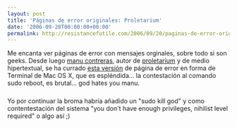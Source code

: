```yaml
---
layout: post
title: 'Páginas de error originales: Proletarium'
date: '2006-09-20T00:00:00+00:00'
permalink: http://resistancefutile.com/2006/09/20/paginas-de-error-originales-proletarium/
---
```

Me encanta ver páginas de error con mensajes orginales, sobre todo si son geeks. Desde luego <a href="http://manu.contreras.cc/">manu contreras</a>, autor de <a href="http://proletarium.org/">proletarium</a> y de medio hipertextual, se ha currado <a href="http://proletarium.org/index.roto.html">esta versión</a> de página de error en forma de Terminal de Mac OS X, que es espléndida... la contestación al comando sudo reboot, es brutal... god hates you manu.

<a href="http://proletarium.org/index.roto.html"><img style="display:block; margin:0px auto 10px; text-align:center;cursor:pointer; cursor:hand;" src="http://photos1.blogger.com/blogger2/4553/2422/1600/error.png" border="0" alt="" /></a>Yo por continuar la broma habría añadido un "sudo kill god" y como contentestación del sistema "you don't have enough privileges, nihilist level required" o algo así ;)
